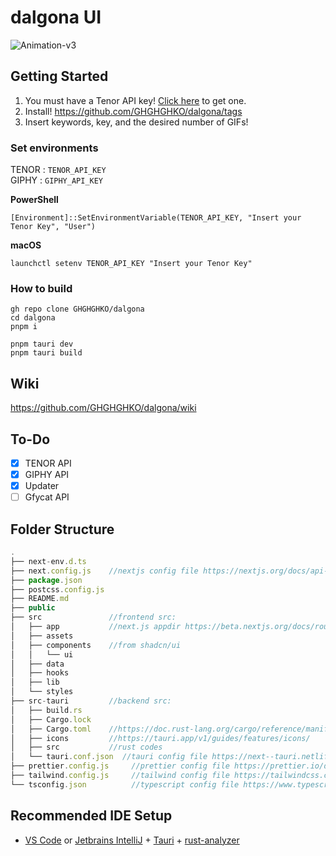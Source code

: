 # dalgona UI
![Animation-v3](https://github.com/GHGHGHKO/dalgona/assets/26823834/fa93cd0c-de46-4bfc-818b-ab98cd4b95df)

## Getting Started

1. You must have a Tenor API key! [Click here](https://developers.google.com/tenor/guides/quickstart#setup) to get one.
2. Install! https://github.com/GHGHGHKO/dalgona/tags
3. Insert keywords, key, and the desired number of GIFs!

### Set environments
TENOR : `TENOR_API_KEY`  
GIPHY : `GIPHY_API_KEY`

**PowerShell**
```shell
[Environment]::SetEnvironmentVariable(TENOR_API_KEY, "Insert your Tenor Key", "User")
```

**macOS**
```shell
launchctl setenv TENOR_API_KEY "Insert your Tenor Key"
```

### How to build

```shell
gh repo clone GHGHGHKO/dalgona
cd dalgona
pnpm i
```

```shell
pnpm tauri dev
pnpm tauri build
```


## Wiki
https://github.com/GHGHGHKO/dalgona/wiki

## To-Do

- [x] TENOR API
- [x] GIPHY API
- [x] Updater  
- [ ] Gfycat API

## Folder Structure

```js
.
├── next-env.d.ts
├── next.config.js    //nextjs config file https://nextjs.org/docs/api-reference/next.config.js/introduction
├── package.json
├── postcss.config.js
├── README.md
├── public
├── src               //frontend src:
│   ├── app           //next.js appdir https://beta.nextjs.org/docs/routing/fundamentals
│   ├── assets
│   ├── components    //from shadcn/ui
│   │   └── ui
│   ├── data
│   ├── hooks
│   ├── lib
│   └── styles
├── src-tauri         //backend src:
│   ├── build.rs
│   ├── Cargo.lock
│   ├── Cargo.toml    //https://doc.rust-lang.org/cargo/reference/manifest.html
│   ├── icons         //https://tauri.app/v1/guides/features/icons/
│   ├── src           //rust codes
│   └── tauri.conf.json  //tauri config file https://next--tauri.netlify.app/next/api/config
├── prettier.config.js     //prettier config file https://prettier.io/docs/en/configuration.html
├── tailwind.config.js     //tailwind config file https://tailwindcss.com/docs/configuration
└── tsconfig.json          //typescript config file https://www.typescriptlang.org/docs/handbook/tsconfig-json.html
```

## Recommended IDE Setup

- [VS Code](https://code.visualstudio.com/) or [Jetbrains IntelliJ](https://www.jetbrains.com/idea/) + [Tauri](https://marketplace.visualstudio.com/items?itemName=tauri-apps.tauri-vscode) + [rust-analyzer](https://marketplace.visualstudio.com/items?itemName=rust-lang.rust-analyzer)
